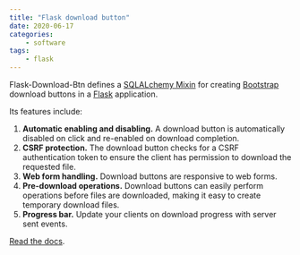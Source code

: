 ```yaml
---
title: "Flask download button"
date: 2020-06-17
categories:
    - software
tags:
    - flask
---
```


Flask-Download-Btn defines a [SQLALchemy Mixin](https://docs.sqlalchemy.org/en/13/orm/extensions/declarative/mixins.html) for creating [Bootstrap](https://getbootstrap.com/) download buttons in a [Flask](https://palletsprojects.com/p/flask/) application.

Its features include:

1. **Automatic enabling and disabling.** A download button is automatically disabled on click and re-enabled on download completion.
2. **CSRF protection.** The download button checks for a CSRF authentication token to ensure the client has permission to download the requested file.
3. **Web form handling.** Download buttons are responsive to web forms.
4. **Pre-download operations.** Download buttons can easily perform operations before files are downloaded, making it easy to create temporary download files.
5. **Progress bar.** Update your clients on download progress with server sent events.

<a href="https://dsbowen.github.io/flask-download-btn/" target="_blank">Read the docs</a>.